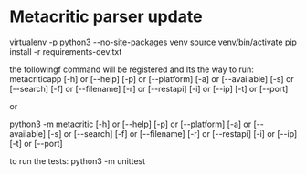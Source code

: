 # Metacritic parser update

virtualenv -p python3 --no-site-packages venv
source venv/bin/activate
pip install -r requirements-dev.txt

the followingf command will be registered and Its the way to run:
metacriticapp  [-h] or [--help] [-p] or [--platform]  [-a] or [--available] [-s] or [--search] [-f] or [--filename] [-r] or [--restapi] [-i] or [--ip] [-t] or [--port]
 
 or 

python3 -m metacritic [-h] or [--help] [-p] or [--platform]  [-a] or [--available] [-s] or [--search] [-f] or [--filename] [-r] or [--restapi] [-i] or [--ip] [-t] or [--port]

to run the tests:
python3 -m unittest